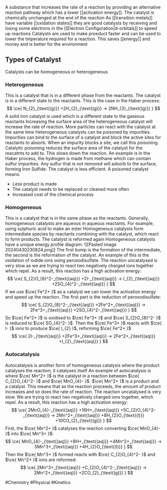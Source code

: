 A substance that increases the rate of a reaction by providing an alternative reaction pathway which has a lower [[activation energy]]. The catalyst is chemically unchanged at the end of the reaction
As [[transition metals]] have variable [[oxidation states]] they are good catalysts by receiving and losing some electrons in the [[Electron Configuration|d-orbitals]] to speed up reactions
Catalysts are used to make proeduct faster and can be used to lower the tmperature required for a reaction. This saves [[energy]] and money and is better for the environment
## Types of Catalyst
Catalysts can be homogeneous or heterogeneous
### Heterogeneous
This is a catalyst that is in a different phase from the reactants. The catalyst is in a different state to the reactants. This is the case in the Haber process:
$$
\ce{ N_{2}_{\text{(g)}} +2H_{2}_{\text{(g)}} -> 2NH_{3}_{\text{(g)}} }
$$
A solid iron catalyst is used which is a different state to the gaseous reactants
Increasing the surface area of the heterogeneous catalyst will increase the rate of reaction. More particles can react with the catalyst at the same time
Heterogeneous catalysts can be poisoned by impurities. Impurities can bind to the surface of a catalyst and block the active sites for reactants to absorb. When an impurity blocks a site, we call this poisoning. Catalytic poisoning reduces the surface area of the catalyst for the reacatnts to add to. This slows down the reaction. An example is in the Haber process, the hydrogen is made from methane which can contain sulfur impurities. Any sulfur that is not removed will adsorb to the surface, forming Iron Sulfide. The catalyst is less efficient. A poisoned catalyst means:
- Less product is made
- The catalyst needs to be replaced or cleaned more often
- Increased cost of the chemical process
### Homogeneous
This is a catalyst that is in the same phase as the reactants. Generally, homogeneous catalysts are aqueous in aqueous reactants. For example, using sulphuric acid to make an ester
Homogeneous catalysts form intermediate species by reactants combining with the catalyst, which react to form products. The catalyst is reformed again
Homogeneous catalysts have a unique energy profile diagram:
![[Pasted image 20240430230824.png]]
The first bump is the formation of the intermediate, the second is the reformation of the catalyst. An example of this is the oxidation of iodide ions using peroxodisulfate. The reaction uncatalysed is very slow as we are trying to react two negatively charged ions together which repel. As a result, this reaction has a high activation energy:
$$
\ce{ S_{2}O_{8}^2-_{\text{(aq)}} +2I-_{\text{(aq)}} -> I_{2}_{\text{(aq)}} +2SO_{4}^2-_{\text{(aq)}} }
$$
If we use $\ce{ Fe^2+ }$ as a catalyst we can lower the activation energy and speed up the reaction. The first part is the reduction of peroxodisulfate:
$$
\ce{ S_{2}O_{8}^2-_{\text{(aq)}} +2Fe^2+_{\text{(aq)}} -> 2Fe^3+_{\text{(aq)}} +2SO_{4}^2-_{\text{(aq)}} }
$$
So $\ce{ Fe^2+ }$ is oxidised to $\ce{ Fe^3+ }$ and $\ce{ S_{2}O_{8}^2- }$ is reduced to $\ce{ SO_{4}^2- }$. Then the $\ce{ Fe^3+ }$ reacts with $\ce{ I- }$ ions to produce $\ce{ I_{2} }$, reforming $\ce{ Fe^2+ }$
$$
\ce{ 2I-_{\text{(aq)}} +2Fe^3+_{\text{(aq)}} -> 2Fe^2+_{\text{(aq)}} +I_{2}_{\text{(aq)}} }
$$
### Autocatalysis
Autocatalysis is another form of homogeneous catalysis where the product catalyses the reaction; it catalyses itself
An example of autocatalysis is where $\ce{ Mn^2+ }$ is the catalyst in a reaction between $\ce{ C_{2}O_{4}^2- }$ and $\ce{ MnO_{4}- }$. $\ce{ Mn^2+ }$ is a product and a catalyst. This means that as the reaction proceeds, the amount of product increases and so does the rate of reaction. The reaction uncatalysed is very slow. We are trying to react two negatively charged ions together, which repel. As a result, this reaction has a high activation energy:
$$
\ce{ 2MnO_{4}-_{\text{(aq)}} +16H+_{\text{(aq)}} +5C_{2}O_{4}^2-_{\text{(aq)}} -> 2Mn^2+_{\text{(aq)}} +8H_{2}O_{\text{(l)}} +10CO_{2}_{\text{(g)}} }
$$
First, the $\ce{ Mn^2+ }$ catalyses the reaction converting $\ce{ MnO_{4}- }$ into $\ce{ Mn^3+ }$:
$$
\ce{ MnO_{4}-_{\text{(aq)}} +8H+_{\text{(aq)}} +4Mn^2+_{\text{(aq)}} -> 5Mn^3+_{\text{(aq)}} +4H_{2}O_{\text{(l)}} }
$$
Then the $\ce{ Mn^3+ }$ formed reacts with $\ce{ C_{2}O_{4}^2- }$ and $\ce{ Mn^2+ }$ ions are reformed:
$$
\ce{ 2Mn^3+_{\text{(aq)}} +C_{2}O_{4}^2-_{\text{(aq)}} -> 2Mn^2+_{\text{(aq)}} +2CO_{2}_{\text{(g)}} }
$$


#Chemistry #Physical #Kinetics